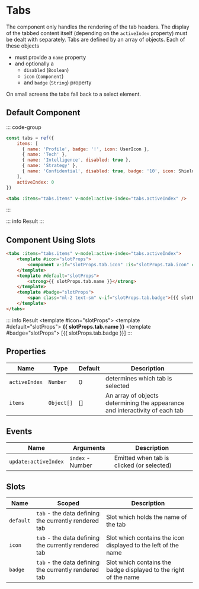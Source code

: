 <script setup>
    import Tabs from "../../src/components/Tabs.vue"
    import { UserIcon, ShieldExclamationIcon } from "@heroicons/vue/24/solid"
    import { ref } from "vue"

  const tabs = ref({
    items: [
      { name: 'Profile', badge: '!', icon: UserIcon },
      { name: 'Tech' },
      { name: 'Intelligence', disabled: true },
      { name: 'Strategy' },
      { name: 'Confidential', disabled: true, badge: '10', icon: ShieldExclamationIcon }
    ],
    activeIndex: 0
  })
</script>

# Tabs

The component only handles the rendering of the tab headers. The display of the tabbed content itself (depending on the `activeIndex` property) must be dealt with separately. 
Tabs are defined by an array of objects. Each of these objects
- must provide a `name` property
- and optionally a
  - `disabled` (`Boolean`)
  - `icon` (`Component`)
  - and `badge` (`String`) property

On small screens the tabs fall back to a select element.

## Default Component
::: code-group
```js
const tabs = ref({
    items: [
      { name: 'Profile', badge: '!', icon: UserIcon },
      { name: 'Tech' },
      { name: 'Intelligence', disabled: true },
      { name: 'Strategy' },
      { name: 'Confidential', disabled: true, badge: '10', icon: ShieldExclamationIcon }
    ],
    activeIndex: 0
})
```
```html
<tabs :items="tabs.items" v-model:active-index="tabs.activeIndex" />
```
:::

::: info Result
<tabs :items="tabs.items" v-model:active-index="tabs.activeIndex" />
:::

## Component Using Slots

```html
<tabs :items="tabs.items" v-model:active-index="tabs.activeIndex">
    <template #icon="slotProps">
        <component v-if="slotProps.tab.icon" :is="slotProps.tab.icon" class="size-5 mr-2" fill="currentColor" />
    </template>
    <template #default="slotProps">
        <strong>{{ slotProps.tab.name }}</strong>
    </template>
    <template #badge="slotProps">
        <span class="ml-2 text-sm" v-if="slotProps.tab.badge">[{{ slotProps.tab.badge }}]</span>
    </template>
</tabs>
```
::: info Result
<tabs :items="tabs.items" v-model:active-index="tabs.activeIndex">
    <template #icon="slotProps">
        <component v-if="slotProps.tab.icon" :is="slotProps.tab.icon" class="size-5 mr-2" fill="currentColor" />
    </template>
    <template #default="slotProps">
        <strong>{{ slotProps.tab.name }}</strong>
    </template>
    <template #badge="slotProps">
        <span class="ml-2 text-sm" v-if="slotProps.tab.badge">[{{ slotProps.tab.badge }}]</span>
    </template>
</tabs>
:::

## Properties
| Name          | Type       | Default | Description                                                                  |
|---------------|------------|---------|------------------------------------------------------------------------------|
| `activeIndex` | `Number`   | 0       | determines which tab is selected                                             |
| `items`       | `Object[]` | []      | An array of objects determining the appearance and interactivity of each tab |

## Events
| Name                  | Arguments        | Description                               |
|-----------------------|------------------|-------------------------------------------|
| `update:activeIndex`  | `index` - Number | Emitted when tab is clicked (or selected) |

## Slots
| Name      | Scoped                                               | Description                                                      |
|-----------|------------------------------------------------------|------------------------------------------------------------------|
| `default` | `tab` - the data defining the currently rendered tab | Slot which holds the name of the tab                             |
| `icon`    | `tab` - the data defining the currently rendered tab | Slot which contains the icon displayed to the left of the name   |
| `badge`   | `tab` - the data defining the currently rendered tab | Slot which contains the badge displayed to the right of the name |
